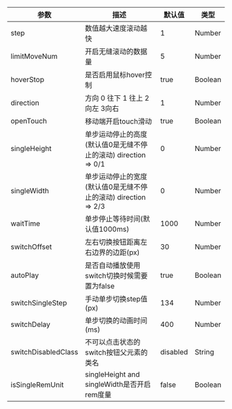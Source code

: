 |  参数   | 描述  | 默认值  | 类型  |
|  ----  | ----  | ----  | ----  |
| step  | 数值越大速度滚动越快	 | 1	 | Number	 |
| limitMoveNum  | 开启无缝滚动的数据量 | 	5 | Number	 |
| hoverStop  | 是否启用鼠标hover控制 | 	true | Boolean	 |
|  direction | 方向 0 往下 1 往上 2向左 3向右	 | 1	 | Number	 |
| openTouch  | 移动端开启touch滑动	 | true	 | 	Boolean |
| singleHeight  | 单步运动停止的高度(默认值0是无缝不停止的滚动) direction => 0/1	 |    0	 | 	Number |
|  singleWidth | 	单步运动停止的宽度(默认值0是无缝不停止的滚动) direction => 2/3 | 	0    | Number	 |
|  waitTime | 单步停止等待时间(默认值1000ms)	 | 1000	 | 	Number |
| switchOffset  | 左右切换按钮距离左右边界的边距(px)		 | 	30 | Number	 |
|  autoPlay | 是否自动播放使用switch切换时候需要置为false		 | true	 | Boolean	 |
|  switchSingleStep | 手动单步切换step值(px)		 | 134	 | Number	 |
| switchDelay  | 	单步切换的动画时间(ms) | 400	 | Number	 |
| switchDisabledClass  | 不可以点击状态的switch按钮父元素的类名		 | disabled	 | String	 |
|  isSingleRemUnit | 	singleHeight and singleWidth是否开启rem度量	 | false	 | Boolean	 |